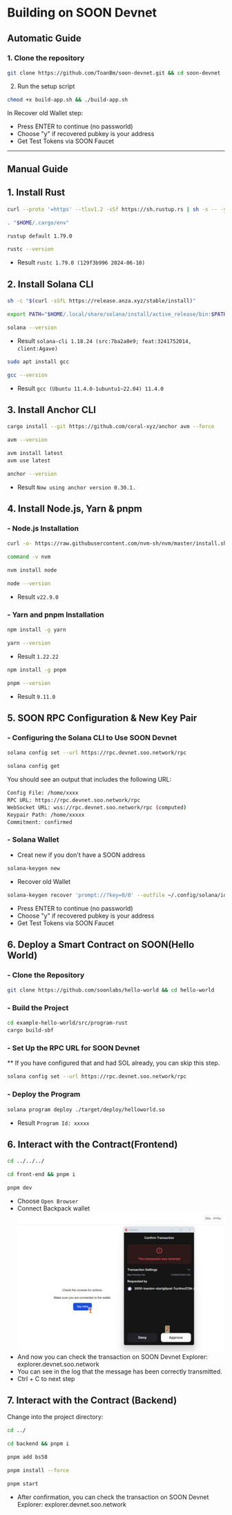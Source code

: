 # Building on SOON Devnet
## Automatic Guide
### 1. Clone the repository
```Bash
git clone https://github.com/ToanBm/soon-devnet.git && cd soon-devnet
```
2. Run the setup script
```Bash
chmod +x build-app.sh && ./build-app.sh
```
In Recover old Wallet step:
* Press ENTER to continue (no passworld)
* Choose "y" if recovered pubkey is your address
* Get Test Tokens via SOON Faucet
----------------------------------------------------------------------------------------------------------

## Manual Guide
## 1. Install Rust
```Bash
curl --proto '=https' --tlsv1.2 -sSf https://sh.rustup.rs | sh -s -- -y
```
```Bash
. "$HOME/.cargo/env"
```
```Bash
rustup default 1.79.0
```
```Bash
rustc --version
```
- Result `rustc 1.79.0 (129f3b996 2024-06-10)`
## 2. Install Solana CLI
```Bash
sh -c "$(curl -sSfL https://release.anza.xyz/stable/install)"
```
```Bash
export PATH="$HOME/.local/share/solana/install/active_release/bin:$PATH"
```
```Bash
solana --version
```
- Result `solana-cli 1.18.24 (src:7ba2a0e9; feat:3241752014, client:Agave)`
```Bash
sudo apt install gcc
```
```Bash
gcc --version
```
- Result `gcc (Ubuntu 11.4.0-1ubuntu1~22.04) 11.4.0`
## 3. Install Anchor CLI
```Bash
cargo install --git https://github.com/coral-xyz/anchor avm --force
```
```Bash
avm --version
```
```Bash
avm install latest
avm use latest
```
```Bash
anchor --version
```
- Result `Now using anchor version 0.30.1.`
## 4. Install Node.js, Yarn & pnpm
### - Node.js Installation
```Bash
curl -o- https://raw.githubusercontent.com/nvm-sh/nvm/master/install.sh | bash
```
```Bash
command -v nvm
```
```Bash
nvm install node
```
```Bash
node --version
```
- Result `v22.9.0`
### - Yarn and pnpm Installation
```Bash
npm install -g yarn
```
```Bash
yarn --version
```
- Result `1.22.22`
```Bash
npm install -g pnpm
```
```Bash
pnpm --version
```
- Result `9.11.0`
## 5. SOON RPC Configuration & New Key Pair
### - Configuring the Solana CLI to Use SOON Devnet
```Bash
solana config set --url https://rpc.devnet.soo.network/rpc
```
```Bash
solana config get
```
You should see an output that includes the following URL:
```Bash
Config File: /home/xxxx
RPC URL: https://rpc.devnet.soo.network/rpc
WebSocket URL: wss://rpc.devnet.soo.network/rpc (computed)
Keypair Path: /home/xxxxx
Commitment: confirmed
```
### - Solana Wallet
- Creat new if you don't have a SOON address
```Bash
solana-keygen new
```
- Recover old Wallet
```Bash
solana-keygen recover 'prompt://?key=0/0' --outfile ~/.config/solana/id.json
```
* Press ENTER to continue (no passworld)
* Choose "y" if recovered pubkey is your address
* Get Test Tokens via SOON Faucet
## 6. Deploy a Smart Contract on SOON(Hello World)
### - Clone the Repository
```Bash
git clone https://github.com/soonlabs/hello-world && cd hello-world
```
### - Build the Project
```Bash
cd example-hello-world/src/program-rust
cargo build-sbf
```
### - Set Up the RPC URL for SOON Devnet
** If you have configured that and had SOL already, you can skip this step.
```Bash
solana config set --url https://rpc.devnet.soo.network/rpc
```
### - Deploy the Program
```Bash
solana program deploy ./target/deploy/helloworld.so
```
- Result `Program Id: xxxxx`
## 6. Interact with the Contract(Frontend)
```Bash
cd ../../../
```
```Bash
cd front-end && pnpm i
```
```Bash
pnpm dev
```
* Choose `Open Browser`
* Connect Backpack wallet
![Picture](https://github.com/ToanBm/soon-devnet/blob/main/soon1.jpg)
* And now you can check the transaction on SOON Devnet Explorer:
 explorer.devnet.soo.network
* You can see in the log that the message has been correctly transmitted.
* Ctrl + C to next step
## 7. Interact with the Contract (Backend)
Change into the project directory:
```Bash
cd ../
```
```Bash
cd backend && pnpm i
```
```Bash
pnpm add bs58
```
```Bash
pnpm install --force
```
```Bash
pnpm start
```
* After confirmation, you can check the transaction on SOON Devnet Explorer:
explorer.devnet.soo.network



























